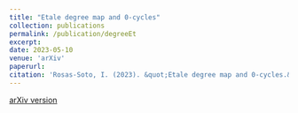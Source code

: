 ```yaml
---
title: "Etale degree map and 0-cycles"
collection: publications
permalink: /publication/degreeEt
excerpt: 
date: 2023-05-10
venue: 'arXiv'
paperurl: 
citation: 'Rosas-Soto, I. (2023). &quot;Etale degree map and 0-cycles.&quot; <i>arXiv e-print</i>. doi:10.48550/arXiv.2305.06444.'
---
```

[arXiv version](https://arxiv.org/pdf/2305.06444.pdf)
